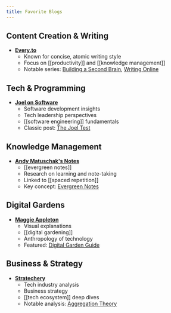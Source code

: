 ```yaml
---
title: Favorite Blogs
---
```


## Content Creation & Writing
- **[Every.to](https://every.to)**
  - Known for concise, atomic writing style 
  - Focus on [[productivity]] and [[knowledge management]]
  - Notable series: [Building a Second Brain](https://every.to/praxis/building-a-second-brain-the-illustrated-notes), [Writing Online](https://www.perell.com/write-online)

## Tech & Programming  
- **[Joel on Software](https://www.joelonsoftware.com/)**
  - Software development insights
  - Tech leadership perspectives
  - [[software engineering]] fundamentals
  - Classic post: [The Joel Test](https://www.joelonsoftware.com/2000/08/09/the-joel-test-12-steps-to-better-code/)

## Knowledge Management
- **[Andy Matuschak's Notes](https://notes.andymatuschak.org/)**
  - [[evergreen notes]]
  - Research on learning and note-taking
  - Linked to [[spaced repetition]]
  - Key concept: [Evergreen Notes](https://notes.andymatuschak.org/z4SDCZQeRo4xFEQ8H4qrSqd68ucpgE6LU155C)

## Digital Gardens
- **[Maggie Appleton](https://maggieappleton.com/)**
  - Visual explanations
  - [[digital gardening]]
  - Anthropology of technology
  - Featured: [Digital Garden Guide](https://maggieappleton.com/garden-history)

## Business & Strategy
- **[Stratechery](https://stratechery.com/)**
  - Tech industry analysis
  - Business strategy
  - [[tech ecosystem]] deep dives
  - Notable analysis: [Aggregation Theory](https://stratechery.com/2015/aggregation-theory/)
